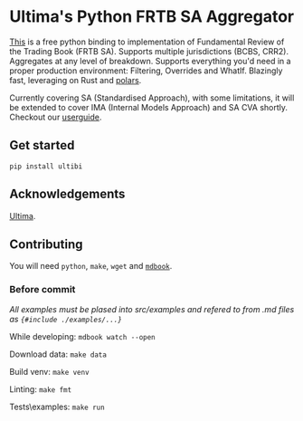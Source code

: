 # Ultima's Python FRTB SA Aggregator 

[This](https://ultimabi.uk/frtb-book/) is a free python binding to implementation of Fundamental Review of the Trading Book (FRTB SA). Supports multiple jurisdictions (BCBS, CRR2). Aggregates at any level of breakdown. Supports everything you'd need in a proper production environment: Filtering, Overrides and WhatIf. Blazingly fast, leveraging on Rust and [polars](https://pola-rs.github.io/polars-book/user-guide/).

Currently covering SA (Standardised Approach), with some limitations, it will be extended to cover IMA (Internal Models Approach) and SA CVA shortly. Checkout our [userguide](https://ultimabi.uk/frtb-book/). 

 ## Get started
 `pip install ultibi`

## Acknowledgements
[Ultima](https://ultimabi.uk/).

## Contributing

You will need `python`, `make`, `wget` and [`mdbook`](https://github.com/rust-lang/mdBook/releases).

### Before commit

*All examples must be plased into src/examples and refered to from .md files as `{#include ./examples/...}`*


While developing:
`mdbook watch --open`

Download data:
`make data`

Build venv:
`make venv`

Linting:
`make fmt`

Tests\\examples:
`make run`
